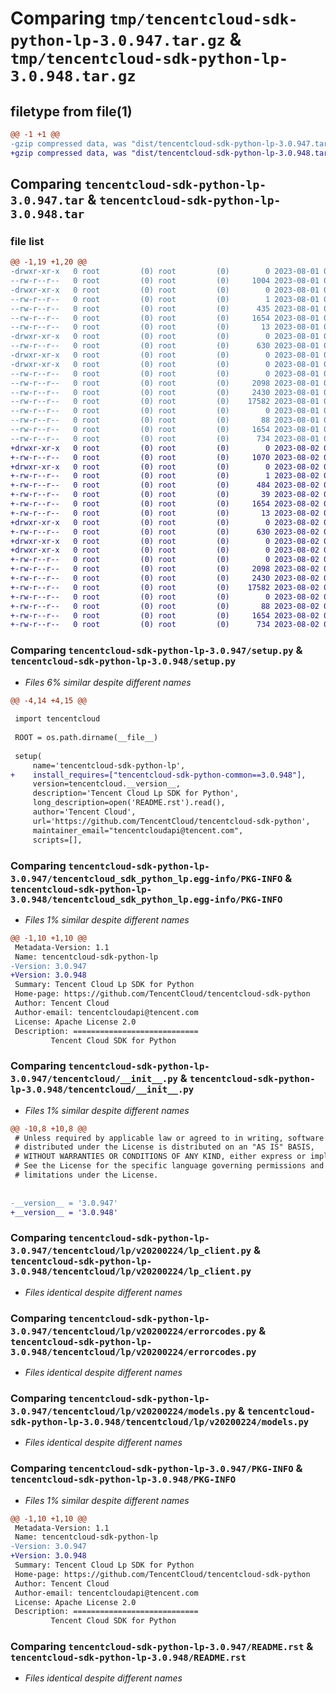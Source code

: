 # Comparing `tmp/tencentcloud-sdk-python-lp-3.0.947.tar.gz` & `tmp/tencentcloud-sdk-python-lp-3.0.948.tar.gz`

## filetype from file(1)

```diff
@@ -1 +1 @@
-gzip compressed data, was "dist/tencentcloud-sdk-python-lp-3.0.947.tar", last modified: Tue Aug  1 00:51:40 2023, max compression
+gzip compressed data, was "dist/tencentcloud-sdk-python-lp-3.0.948.tar", last modified: Wed Aug  2 00:33:06 2023, max compression
```

## Comparing `tencentcloud-sdk-python-lp-3.0.947.tar` & `tencentcloud-sdk-python-lp-3.0.948.tar`

### file list

```diff
@@ -1,19 +1,20 @@
-drwxr-xr-x   0 root         (0) root         (0)        0 2023-08-01 00:51:40.000000 tencentcloud-sdk-python-lp-3.0.947/
--rw-r--r--   0 root         (0) root         (0)     1004 2023-08-01 00:51:40.000000 tencentcloud-sdk-python-lp-3.0.947/setup.py
-drwxr-xr-x   0 root         (0) root         (0)        0 2023-08-01 00:51:40.000000 tencentcloud-sdk-python-lp-3.0.947/tencentcloud_sdk_python_lp.egg-info/
--rw-r--r--   0 root         (0) root         (0)        1 2023-08-01 00:51:40.000000 tencentcloud-sdk-python-lp-3.0.947/tencentcloud_sdk_python_lp.egg-info/dependency_links.txt
--rw-r--r--   0 root         (0) root         (0)      435 2023-08-01 00:51:40.000000 tencentcloud-sdk-python-lp-3.0.947/tencentcloud_sdk_python_lp.egg-info/SOURCES.txt
--rw-r--r--   0 root         (0) root         (0)     1654 2023-08-01 00:51:40.000000 tencentcloud-sdk-python-lp-3.0.947/tencentcloud_sdk_python_lp.egg-info/PKG-INFO
--rw-r--r--   0 root         (0) root         (0)       13 2023-08-01 00:51:40.000000 tencentcloud-sdk-python-lp-3.0.947/tencentcloud_sdk_python_lp.egg-info/top_level.txt
-drwxr-xr-x   0 root         (0) root         (0)        0 2023-08-01 00:51:40.000000 tencentcloud-sdk-python-lp-3.0.947/tencentcloud/
--rw-r--r--   0 root         (0) root         (0)      630 2023-08-01 00:51:40.000000 tencentcloud-sdk-python-lp-3.0.947/tencentcloud/__init__.py
-drwxr-xr-x   0 root         (0) root         (0)        0 2023-08-01 00:51:40.000000 tencentcloud-sdk-python-lp-3.0.947/tencentcloud/lp/
-drwxr-xr-x   0 root         (0) root         (0)        0 2023-08-01 00:51:40.000000 tencentcloud-sdk-python-lp-3.0.947/tencentcloud/lp/v20200224/
--rw-r--r--   0 root         (0) root         (0)        0 2023-08-01 00:51:40.000000 tencentcloud-sdk-python-lp-3.0.947/tencentcloud/lp/v20200224/__init__.py
--rw-r--r--   0 root         (0) root         (0)     2098 2023-08-01 00:51:40.000000 tencentcloud-sdk-python-lp-3.0.947/tencentcloud/lp/v20200224/lp_client.py
--rw-r--r--   0 root         (0) root         (0)     2430 2023-08-01 00:51:40.000000 tencentcloud-sdk-python-lp-3.0.947/tencentcloud/lp/v20200224/errorcodes.py
--rw-r--r--   0 root         (0) root         (0)    17582 2023-08-01 00:51:40.000000 tencentcloud-sdk-python-lp-3.0.947/tencentcloud/lp/v20200224/models.py
--rw-r--r--   0 root         (0) root         (0)        0 2023-08-01 00:51:40.000000 tencentcloud-sdk-python-lp-3.0.947/tencentcloud/lp/__init__.py
--rw-r--r--   0 root         (0) root         (0)       88 2023-08-01 00:51:40.000000 tencentcloud-sdk-python-lp-3.0.947/setup.cfg
--rw-r--r--   0 root         (0) root         (0)     1654 2023-08-01 00:51:40.000000 tencentcloud-sdk-python-lp-3.0.947/PKG-INFO
--rw-r--r--   0 root         (0) root         (0)      734 2023-08-01 00:51:40.000000 tencentcloud-sdk-python-lp-3.0.947/README.rst
+drwxr-xr-x   0 root         (0) root         (0)        0 2023-08-02 00:33:06.000000 tencentcloud-sdk-python-lp-3.0.948/
+-rw-r--r--   0 root         (0) root         (0)     1070 2023-08-02 00:33:05.000000 tencentcloud-sdk-python-lp-3.0.948/setup.py
+drwxr-xr-x   0 root         (0) root         (0)        0 2023-08-02 00:33:06.000000 tencentcloud-sdk-python-lp-3.0.948/tencentcloud_sdk_python_lp.egg-info/
+-rw-r--r--   0 root         (0) root         (0)        1 2023-08-02 00:33:06.000000 tencentcloud-sdk-python-lp-3.0.948/tencentcloud_sdk_python_lp.egg-info/dependency_links.txt
+-rw-r--r--   0 root         (0) root         (0)      484 2023-08-02 00:33:06.000000 tencentcloud-sdk-python-lp-3.0.948/tencentcloud_sdk_python_lp.egg-info/SOURCES.txt
+-rw-r--r--   0 root         (0) root         (0)       39 2023-08-02 00:33:06.000000 tencentcloud-sdk-python-lp-3.0.948/tencentcloud_sdk_python_lp.egg-info/requires.txt
+-rw-r--r--   0 root         (0) root         (0)     1654 2023-08-02 00:33:06.000000 tencentcloud-sdk-python-lp-3.0.948/tencentcloud_sdk_python_lp.egg-info/PKG-INFO
+-rw-r--r--   0 root         (0) root         (0)       13 2023-08-02 00:33:06.000000 tencentcloud-sdk-python-lp-3.0.948/tencentcloud_sdk_python_lp.egg-info/top_level.txt
+drwxr-xr-x   0 root         (0) root         (0)        0 2023-08-02 00:33:06.000000 tencentcloud-sdk-python-lp-3.0.948/tencentcloud/
+-rw-r--r--   0 root         (0) root         (0)      630 2023-08-02 00:33:05.000000 tencentcloud-sdk-python-lp-3.0.948/tencentcloud/__init__.py
+drwxr-xr-x   0 root         (0) root         (0)        0 2023-08-02 00:33:06.000000 tencentcloud-sdk-python-lp-3.0.948/tencentcloud/lp/
+drwxr-xr-x   0 root         (0) root         (0)        0 2023-08-02 00:33:06.000000 tencentcloud-sdk-python-lp-3.0.948/tencentcloud/lp/v20200224/
+-rw-r--r--   0 root         (0) root         (0)        0 2023-08-02 00:33:05.000000 tencentcloud-sdk-python-lp-3.0.948/tencentcloud/lp/v20200224/__init__.py
+-rw-r--r--   0 root         (0) root         (0)     2098 2023-08-02 00:33:05.000000 tencentcloud-sdk-python-lp-3.0.948/tencentcloud/lp/v20200224/lp_client.py
+-rw-r--r--   0 root         (0) root         (0)     2430 2023-08-02 00:33:05.000000 tencentcloud-sdk-python-lp-3.0.948/tencentcloud/lp/v20200224/errorcodes.py
+-rw-r--r--   0 root         (0) root         (0)    17582 2023-08-02 00:33:05.000000 tencentcloud-sdk-python-lp-3.0.948/tencentcloud/lp/v20200224/models.py
+-rw-r--r--   0 root         (0) root         (0)        0 2023-08-02 00:33:05.000000 tencentcloud-sdk-python-lp-3.0.948/tencentcloud/lp/__init__.py
+-rw-r--r--   0 root         (0) root         (0)       88 2023-08-02 00:33:06.000000 tencentcloud-sdk-python-lp-3.0.948/setup.cfg
+-rw-r--r--   0 root         (0) root         (0)     1654 2023-08-02 00:33:06.000000 tencentcloud-sdk-python-lp-3.0.948/PKG-INFO
+-rw-r--r--   0 root         (0) root         (0)      734 2023-08-02 00:33:05.000000 tencentcloud-sdk-python-lp-3.0.948/README.rst
```

### Comparing `tencentcloud-sdk-python-lp-3.0.947/setup.py` & `tencentcloud-sdk-python-lp-3.0.948/setup.py`

 * *Files 6% similar despite different names*

```diff
@@ -4,14 +4,15 @@
 
 import tencentcloud
 
 ROOT = os.path.dirname(__file__)
 
 setup(
     name='tencentcloud-sdk-python-lp',
+    install_requires=["tencentcloud-sdk-python-common==3.0.948"],
     version=tencentcloud.__version__,
     description='Tencent Cloud Lp SDK for Python',
     long_description=open('README.rst').read(),
     author='Tencent Cloud',
     url='https://github.com/TencentCloud/tencentcloud-sdk-python',
     maintainer_email="tencentcloudapi@tencent.com",
     scripts=[],
```

### Comparing `tencentcloud-sdk-python-lp-3.0.947/tencentcloud_sdk_python_lp.egg-info/PKG-INFO` & `tencentcloud-sdk-python-lp-3.0.948/tencentcloud_sdk_python_lp.egg-info/PKG-INFO`

 * *Files 1% similar despite different names*

```diff
@@ -1,10 +1,10 @@
 Metadata-Version: 1.1
 Name: tencentcloud-sdk-python-lp
-Version: 3.0.947
+Version: 3.0.948
 Summary: Tencent Cloud Lp SDK for Python
 Home-page: https://github.com/TencentCloud/tencentcloud-sdk-python
 Author: Tencent Cloud
 Author-email: tencentcloudapi@tencent.com
 License: Apache License 2.0
 Description: ============================
         Tencent Cloud SDK for Python
```

### Comparing `tencentcloud-sdk-python-lp-3.0.947/tencentcloud/__init__.py` & `tencentcloud-sdk-python-lp-3.0.948/tencentcloud/__init__.py`

 * *Files 1% similar despite different names*

```diff
@@ -10,8 +10,8 @@
 # Unless required by applicable law or agreed to in writing, software
 # distributed under the License is distributed on an "AS IS" BASIS,
 # WITHOUT WARRANTIES OR CONDITIONS OF ANY KIND, either express or implied.
 # See the License for the specific language governing permissions and
 # limitations under the License.
 
 
-__version__ = '3.0.947'
+__version__ = '3.0.948'
```

### Comparing `tencentcloud-sdk-python-lp-3.0.947/tencentcloud/lp/v20200224/lp_client.py` & `tencentcloud-sdk-python-lp-3.0.948/tencentcloud/lp/v20200224/lp_client.py`

 * *Files identical despite different names*

### Comparing `tencentcloud-sdk-python-lp-3.0.947/tencentcloud/lp/v20200224/errorcodes.py` & `tencentcloud-sdk-python-lp-3.0.948/tencentcloud/lp/v20200224/errorcodes.py`

 * *Files identical despite different names*

### Comparing `tencentcloud-sdk-python-lp-3.0.947/tencentcloud/lp/v20200224/models.py` & `tencentcloud-sdk-python-lp-3.0.948/tencentcloud/lp/v20200224/models.py`

 * *Files identical despite different names*

### Comparing `tencentcloud-sdk-python-lp-3.0.947/PKG-INFO` & `tencentcloud-sdk-python-lp-3.0.948/PKG-INFO`

 * *Files 1% similar despite different names*

```diff
@@ -1,10 +1,10 @@
 Metadata-Version: 1.1
 Name: tencentcloud-sdk-python-lp
-Version: 3.0.947
+Version: 3.0.948
 Summary: Tencent Cloud Lp SDK for Python
 Home-page: https://github.com/TencentCloud/tencentcloud-sdk-python
 Author: Tencent Cloud
 Author-email: tencentcloudapi@tencent.com
 License: Apache License 2.0
 Description: ============================
         Tencent Cloud SDK for Python
```

### Comparing `tencentcloud-sdk-python-lp-3.0.947/README.rst` & `tencentcloud-sdk-python-lp-3.0.948/README.rst`

 * *Files identical despite different names*

